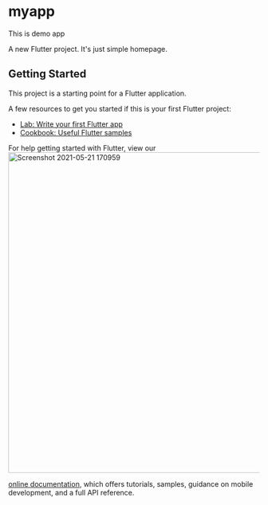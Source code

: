 # myapp

This is demo app

A new Flutter project. It's just simple homepage.

## Getting Started

This project is a starting point for a Flutter application.

A few resources to get you started if this is your first Flutter project:

- [Lab: Write your first Flutter app](https://flutter.dev/docs/get-started/codelab)
- [Cookbook: Useful Flutter samples](https://flutter.dev/docs/cookbook)

For help getting started with Flutter, view our<img width="644" alt="Screenshot 2021-05-21 170959" src="https://user-images.githubusercontent.com/68593017/119131723-730bb400-ba57-11eb-8017-cc2b8b47400d.png">

[online documentation](https://flutter.dev/docs), which offers tutorials,
samples, guidance on mobile development, and a full API reference.
